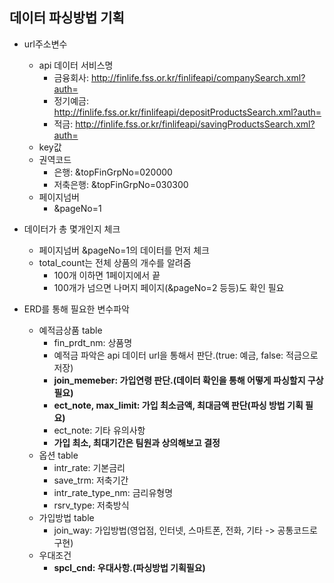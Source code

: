 데이터 파싱방법 기획
-------------------
* url주소변수
    * api 데이터 서비스명
        * 금융회사: http://finlife.fss.or.kr/finlifeapi/companySearch.xml?auth=
        * 정기예금: http://finlife.fss.or.kr/finlifeapi/depositProductsSearch.xml?auth=
        * 적금: http://finlife.fss.or.kr/finlifeapi/savingProductsSearch.xml?auth=
    * key값
    * 권역코드
        * 은행: &topFinGrpNo=020000
        * 저축은행: &topFinGrpNo=030300
    * 페이지넘버
        * &pageNo=1

* 데이터가 총 몇개인지 체크
    * 페이지넘버 &pageNo=1의 데이터를 먼저 체크
    * total_count는 전체 상품의 개수를 알려줌
        * 100개 이하면 1페이지에서 끝
        * 100개가 넘으면 나머지 페이지(&pageNo=2 등등)도 확인 필요

* ERD를 통해 필요한 변수파악
    * 예적금상품 table
        * fin_prdt_nm: 상품명
        * 예적금 파악은 api 데이터 url을 통해서 판단.(true: 예금, false: 적금으로 저장)
        * **join_memeber: 가입연령 판단.(데이터 확인을 통해 어떻게 파싱할지 구상 필요)**
        * **ect_note, max_limit: 가입 최소금액, 최대금액 판단(파싱 방법 기획 필요)**
        * ect_note: 기타 유의사항
        * **가입 최소, 최대기간은 팀원과 상의해보고 결정**
    * 옵션 table
        * intr_rate: 기본금리
        * save_trm: 저축기간
        * intr_rate_type_nm: 금리유형명
        * rsrv_type: 저축방식
    * 가입방법 table
        * join_way: 가입방법(영업점, 인터넷, 스마트폰, 전화, 기타 -> 공통코드로 구현)
    * 우대조건
        * **spcl_cnd: 우대사항.(파싱방법 기획필요)**
